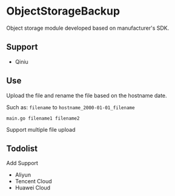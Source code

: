 # ObjectStorageBackup

Object storage module developed based on manufacturer's SDK.

## Support

  - Qiniu

## Use

  Upload the file and rename the file based on the hostname date.
  
  Such as: `filename` to `hostname_2000-01-01_filename`

  ```shell
  main.go filename1 filename2
  ```

  Support multiple file upload

## Todolist

  Add Support

  - Aliyun
  - Tencent Cloud
  - Huawei Cloud